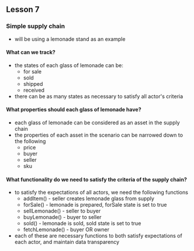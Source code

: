 ## Lesson 7

### Simple supply chain

- will be using a lemonade stand as an example

#### What can we track?

- the states of each glass of lemonade can be:
    - for sale
    - sold
    - shipped
    - received
- there can be as many states as necessary to satisfy all actor's criteria

#### What properties should each glass of lemonade have?

- each glass of lemonade can be considered as an asset in the supply chain
- the properties of each asset in the scenario can be narrowed down to the following
    - price
    - buyer
    - seller
    - sku
    
#### What functionality do we need to satisfy the criteria of the supply chain?

- to satisfy the expectations of all actors, we need the following functions
    - addItem() - seller creates lemonade glass from supply
    - forSale() - lemonade is prepared, forSale state is set to true
    - sellLemonade() - seller to buyer
    - buyLemonade() - buyer to seller
    - sold() - lemonade is sold, sold state is set to true
    - fetchLemonade() - buyer OR owner 
- each of these are necessary functions to both satisfy expectations of each actor, and maintain data transparency